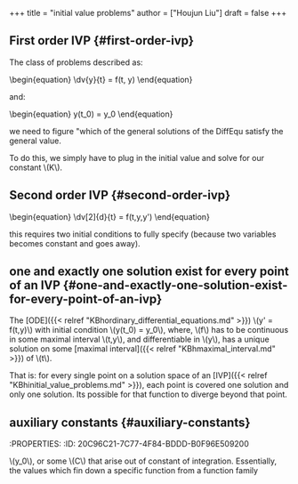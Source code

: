 +++
title = "initial value problems"
author = ["Houjun Liu"]
draft = false
+++

## First order IVP {#first-order-ivp}

The class of problems described as:

\begin{equation}
\dv{y}{t} = f(t, y)
\end{equation}

and:

\begin{equation}
y(t\_0) = y\_0
\end{equation}

we need to figure "which of the general solutions of the DiffEqu satisfy the general value.

To do this, we simply have to plug in the initial value and solve for our constant \\(K\\).


## Second order IVP {#second-order-ivp}

\begin{equation}
\dv[2]{d}{t} = f(t,y,y')
\end{equation}

this requires two initial conditions to fully specify (because two variables becomes constant and goes away).


## one and exactly one solution exist for every point of an IVP {#one-and-exactly-one-solution-exist-for-every-point-of-an-ivp}

The [ODE]({{< relref "KBhordinary_differential_equations.md" >}}) \\(y' = f(t,y)\\) with initial condition \\(y(t\_0) = y\_0\\), where, \\(f\\) has to be continuous in some maximal interval \\(t,y\\), and differentiable in \\(y\\), has a unique solution on some [maximal interval]({{< relref "KBhmaximal_interval.md" >}}) of \\(t\\).

That is: for every single point on a solution space of an [IVP]({{< relref "KBhinitial_value_problems.md" >}}), each point is covered one solution and only one solution. Its possible for that function to diverge beyond that point.


## auxiliary constants {#auxiliary-constants}

:PROPERTIES:
:ID:       20C96C21-7C77-4F84-BDDD-B0F96E509200

\\(y\_0\\), or some \\(C\\) that arise out of constant of integration. Essentially, the values which fin down a specific function from a function family
